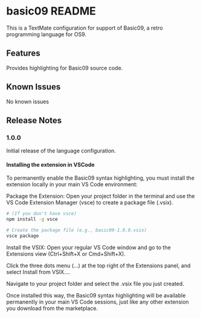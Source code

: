# basic09 README

This is a TextMate configuration for support of Basic09, a retro programming language for OS9.

## Features

Provides highlighting for Basic09 source code.

## Known Issues

No known issues

## Release Notes

### 1.0.0

Initial release of the language configuration.

#### Installing the extension in VSCode

To permanently enable the Basic09 syntax highlighting, you must install the extension locally in your main VS Code environment:

Package the Extension: Open your project folder in the terminal and use the VS Code Extension Manager (vsce) to create a package file (.vsix).

```bash
# (If you don't have vsce)
npm install -g vsce

# Create the package file (e.g., basic09-1.0.0.vsix)
vsce package
```

Install the VSIX: Open your regular VS Code window and go to the Extensions view (Ctrl+Shift+X or Cmd+Shift+X).

Click the three dots menu (...) at the top right of the Extensions panel, and select Install from VSIX....

Navigate to your project folder and select the .vsix file you just created.

Once installed this way, the Basic09 syntax highlighting will be available permanently in your main VS Code sessions, just like any other extension you download from the marketplace.